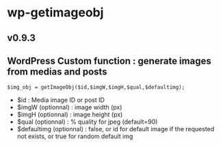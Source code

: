 # wp-getimageobj
## v0.9.3
## WordPress Custom function : generate images from medias and posts

`$img_obj = getImageObj($id,$imgW,$imgH,$qual,$defaultimg);`

* $id : Media image ID or post ID
* $imgW (optionnal) : image width (px)
* $imgH (optionnal) : image height (px)
* $qual (optionnal) : % quality for jpeg (default=90)
* $defaultimg (optionnal) : false, or id for default image if the requested not exists, or true for random default img